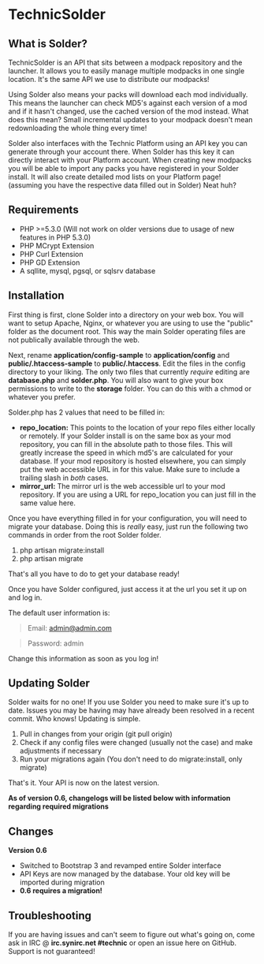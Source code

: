 TechnicSolder
=============

What is Solder?
--------------

TechnicSolder is an API that sits between a modpack repository and the launcher. It allows you to easily manage multiple modpacks in one single location. It's the same API we use to distribute our modpacks!

Using Solder also means your packs will download each mod individually. This means the launcher can check MD5's against each version of a mod and if it hasn't changed, use the cached version of the mod instead. What does this mean? Small incremental updates to your modpack doesn't mean redownloading the whole thing every time!

Solder also interfaces with the Technic Platform using an API key you can generate through your account there. When Solder has this key it can directly interact with your Platform account. When creating new modpacks you will be able to import any packs you have registered in your Solder install. It will also create detailed mod lists on your Platform page! (assuming you have the respective data filled out in Solder) Neat huh?

Requirements
-------------

* PHP >=5.3.0 (Will not work on older versions due to usage of new features in PHP 5.3.0)
* PHP MCrypt Extension
* PHP Curl Extension
* PHP GD Extension
* A sqllite, mysql, pgsql, or sqlsrv database

Installation
-------------

First thing is first, clone Solder into a directory on your web box. You will want to setup Apache, Nginx, or whatever you are using to use the "public" folder as the document root. This way the main Solder operating files are not publically available through the web.

Next, rename **application/config-sample** to **application/config** and **public/.htaccess-sample** to **public/.htaccess**. Edit the files in the config directory to your liking. The only two files that currently *require* editing are **database.php** and **solder.php**. You will also want to give your box permissions to write to the **storage** folder. You can do this with a chmod or whatever you prefer.

Solder.php has 2 values that need to be filled in:

* **repo_location:** This points to the location of your repo files either locally or remotely. If your Solder install is on the same box as your mod repository, you can fill in the absolute path to those files. This will greatly increase the speed in which md5's are calculated for your database. If your mod repository is hosted elsewhere, you can simply put the web accessible URL in for this value. Make sure to include a trailing slash in *both* cases.
* **mirror_url:** The mirror url is the web accessible url to your mod repository. If you are using a URL for repo_location you can just fill in the same value here.

Once you have everything filled in for your configuration, you will need to migrate your database. Doing this is *really* easy, just run the following two commands in order from the root Solder folder.

1. php artisan migrate:install
2. php artisan migrate

That's all you have to do to get your database ready!

Once you have Solder configured, just access it at the url you set it up on and log in.

The default user information is:

> Email: admin@admin.com

> Password: admin

Change this information as soon as you log in!

Updating Solder
---------------

Solder waits for no one! If you use Solder you need to make sure it's up to date. Issues you may be having may have already been resolved in a recent commit. Who knows! Updating is simple.

1. Pull in changes from your origin (git pull origin)
2. Check if any config files were changed (usually not the case) and make adjustments if necessary
3. Run your migrations again (You don't need to do migrate:install, only migrate)

That's it. Your API is now on the latest version.

**As of version 0.6, changelogs will be listed below with information regarding required migrations**

Changes
---------------

**Version 0.6**

-  Switched to Bootstrap 3 and revamped entire Solder interface
-  API Keys are now managed by the database. Your old key will be imported during migration
-  **0.6 requires a migration!**

Troubleshooting
---------------

If you are having issues and can't seem to figure out what's going on, come ask in IRC @ **irc.synirc.net #technic** or open an issue here on GitHub. Support is not guaranteed!
